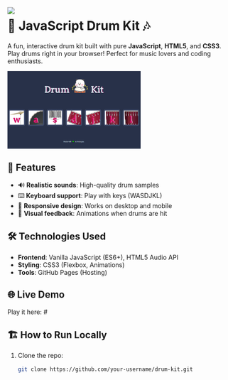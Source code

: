 <img src="https://media1.giphy.com/media/v1.Y2lkPTc5MGI3NjExdTg1ZzYzaDV5enVhcDNuMWxtcTB3amY5cWN5MG94OTJuc2Q1emwxbCZlcD12MV9pbnRlcm5hbF9naWZfYnlfaWQmY3Q9cw/Ayw27gpmCCSE5NZuh8/giphy.gif" align="left" width="240"></img>

# 🥁 JavaScript Drum Kit 🎶

A fun, interactive drum kit built with pure **JavaScript**, **HTML5**, and **CSS3**. Play drums right in your browser! Perfect for music lovers and coding enthusiasts.

<img src="images/Drum Kit Screenshot.PNG" width="300" align="center"></img>

## 🚀 Features
- 🔊 **Realistic sounds**: High-quality drum samples
- ⌨️ **Keyboard support**: Play with keys (WASDJKL)
- 📱 **Responsive design**: Works on desktop and mobile
- 🎨 **Visual feedback**: Animations when drums are hit

## 🛠️ Technologies Used
- **Frontend**: Vanilla JavaScript (ES6+), HTML5 Audio API
- **Styling**: CSS3 (Flexbox, Animations)
- **Tools**: GitHub Pages (Hosting)

## 🌐 Live Demo
Play it here: #

## 🏗️ How to Run Locally
1. Clone the repo:
   ```bash
   git clone https://github.com/your-username/drum-kit.git
